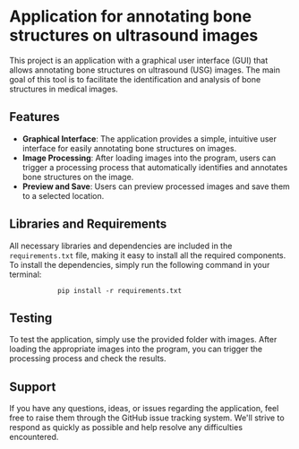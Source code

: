 # Application for annotating bone structures on ultrasound images

This project is an application with a graphical user interface (GUI) that allows annotating bone structures on ultrasound (USG) images. The main goal of this tool is to facilitate the identification and analysis of bone structures in medical images.

## Features

- **Graphical Interface**: The application provides a simple, intuitive user interface for easily annotating bone structures on images.
- **Image Processing**: After loading images into the program, users can trigger a processing process that automatically identifies and annotates bone structures on the image.
- **Preview and Save**: Users can preview processed images and save them to a selected location.

## Libraries and Requirements

All necessary libraries and dependencies are included in the `requirements.txt` file, making it easy to install all the required components. To install the dependencies, simply run the following command in your terminal:

                pip install -r requirements.txt

## Testing

To test the application, simply use the provided folder with images. After loading the appropriate images into the program, you can trigger the processing process and check the results.

## Support

If you have any questions, ideas, or issues regarding the application, feel free to raise them through the GitHub issue tracking system. We'll strive to respond as quickly as possible and help resolve any difficulties encountered.

